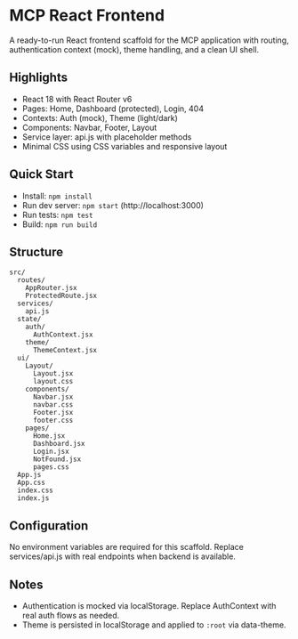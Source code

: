 # MCP React Frontend

A ready-to-run React frontend scaffold for the MCP application with routing, authentication context (mock), theme handling, and a clean UI shell.

## Highlights
- React 18 with React Router v6
- Pages: Home, Dashboard (protected), Login, 404
- Contexts: Auth (mock), Theme (light/dark)
- Components: Navbar, Footer, Layout
- Service layer: api.js with placeholder methods
- Minimal CSS using CSS variables and responsive layout

## Quick Start
- Install: `npm install`
- Run dev server: `npm start` (http://localhost:3000)
- Run tests: `npm test`
- Build: `npm run build`

## Structure
```
src/
  routes/
    AppRouter.jsx
    ProtectedRoute.jsx
  services/
    api.js
  state/
    auth/
      AuthContext.jsx
    theme/
      ThemeContext.jsx
  ui/
    Layout/
      Layout.jsx
      layout.css
    components/
      Navbar.jsx
      navbar.css
      Footer.jsx
      footer.css
    pages/
      Home.jsx
      Dashboard.jsx
      Login.jsx
      NotFound.jsx
      pages.css
  App.js
  App.css
  index.css
  index.js
```

## Configuration
No environment variables are required for this scaffold. Replace services/api.js with real endpoints when backend is available.

## Notes
- Authentication is mocked via localStorage. Replace AuthContext with real auth flows as needed.
- Theme is persisted in localStorage and applied to `:root` via data-theme.
